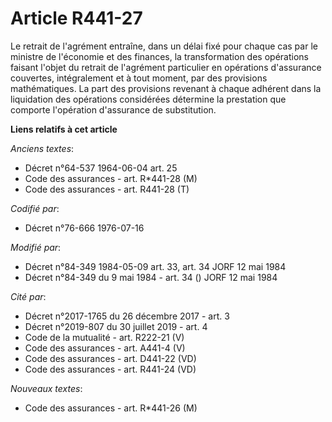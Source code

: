 # Article R441-27

Le retrait de l'agrément entraîne, dans un délai fixé pour chaque cas par le ministre de l'économie et des finances, la
transformation des opérations faisant l'objet du retrait de l'agrément particulier en opérations d'assurance couvertes,
intégralement et à tout moment, par des provisions mathématiques. La part des provisions revenant à chaque adhérent dans la
liquidation des opérations considérées détermine la prestation que comporte l'opération d'assurance de substitution.

**Liens relatifs à cet article**

_Anciens textes_:

  - Décret n°64-537 1964-06-04 art. 25
  - Code des assurances - art. R*441-28 (M)
  - Code des assurances - art. R441-28 (T)

_Codifié par_:

  - Décret n°76-666 1976-07-16

_Modifié par_:

  - Décret n°84-349 1984-05-09 art. 33, art. 34 JORF 12 mai 1984
  - Décret n°84-349 du 9 mai 1984 - art. 34 () JORF 12 mai 1984

_Cité par_:

  - Décret n°2017-1765 du 26 décembre 2017 - art. 3
  - Décret n°2019-807 du 30 juillet 2019 - art. 4
  - Code de la mutualité - art. R222-21 (V)
  - Code des assurances - art. A441-4 (V)
  - Code des assurances - art. D441-22 (VD)
  - Code des assurances - art. R441-24 (VD)

_Nouveaux textes_:

  - Code des assurances - art. R*441-26 (M)

